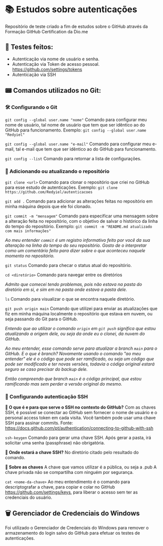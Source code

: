 # 📚 Estudos sobre autenticações
Repositório de teste criado a fim de estudos sobre o GitHub através da Formação GitHub Certification da Dio.me

## 📝 Testes  feitos:
- Autenticação via nome de usuário e senha.
- Autenticação via Token de acesso pessoal. https://github.com/settings/tokens
- Autenticação via SSH 

## 📟 Comandos utilizados no Git:

### 🛠️ Configurando o Git

`git config --global user.name "nome"`
Comando para configurar meu nome de usuário, tal nome de usuário que tem que ser idêntico ao do GitHub para funcionamento.
Exemplo: `git config --global user.name "Redyiel"`

`git config --global user.name "e-mail"`
Comando para configurar meu e-mail, tal e-mail que tem que ser idêntico ao do GitHub para funcionamento.

`git config --list`
Comando para retornar a lista de configurações.

### 🔄 Adicionando ou atualizando o repositório

`git clone <url>`
Comando para clonar o repositório que criei no GitHub para esse estudo de autenticações.
Exemplo: `git clone https://github.com/Redyiel/autenticacoes`

`git add .`
Comando para adicionar as alterações feitas no repositório em minha máquina depois que ele foi clonado.

`git commit -m "mensagem"`
Comando para especificar uma mensagem sobre a alteração feita no repositório, com o objetivo de salvar o histórico da linha do tempo do repositório.
Exemplo: `git commit -m "README.md atualizado com mais informações"`

*Ao meu entender `commit` é um registro informativo feito por você da sua alteração na linha do tempo do seu repositório.*
*Gosto de o interpretar como um comentário feito para dizer sobre o que aconteceu naquele momento no repositório.*

`git status`
Comando para checar o status atual do repositório.

`cd <diretório>`
Comando para navegar entre os diretórios

*Admito que comecei tendo problemas, pois não estava na pasta do diretório em si, e sim em na pasta onde estava a pasta dele.*

`ls`
Comando para visualizar o que se encontra naquele diretório.

`git push origin main`
Comando que utilizei para enviar as atualizações que fiz em minha máquina localmente o repositório que estava em nuvem, ou seja passando do Git para o GitHub.

*Entendo que ao utilizar o comando `origin` em `git push` significa que estou atualizando a origem dele, ou seja da onde eu o clonei, da nuvem do GitHub.*

*Ao meu entender, esse comando serve para atualizar a branch `main` para o GitHub.*
*E o que é branch? Novamente usando o comando "ao meu entender" ele é o código que pode ser ramificado, ou seja um código que pode ser modificado e ter novas versões, todavia o código original estará seguro se caso precisar do backup dele.*

*Então compreendo que branch `main` é o código principal, que estou ramificando mas sem perder a versão original do mesmo.*

### 🔐 Configurando autenticação SSH

**🤔 O que é e para que serve o SSH no contexto do GitHub?**
Com as chaves SSH, é possível se conectar ao GitHub sem fornecer o nome de usuário e o personal access token em cada visita. Você também pode usar uma chave SSH para assinar commits.
Fonte: https://docs.github.com/pt/authentication/connecting-to-github-with-ssh

`ssh-keygen`
Comando para gerar uma chave SSH.
Após gerar a pasta, irá solicitar uma senha (passphrase) não obrigatória.

**📁 Onde estará a chave SSH?**
No diretório citado pelo resultado do comando.

**🔑 Sobre as chaves**
A chave que vamos utilizar é a pública, ou seja a .pub
A chave privada não se compartilha com ninguém por segurança.

`cat <nome-da-chave>`
Ao meu entendimento é o comando para descriptografar a chave, para copiar e colar no GitHub https://github.com/settings/keys, para liberar o acesso sem ter as credenciais do usuário.

## 🗑️ Gerenciador de Credenciais do Windows

Foi utilizado o Gerenciador de Credenciais do Windows para remover o armazenamento do login salvo do GitHub para efetuar os testes de autenticações.